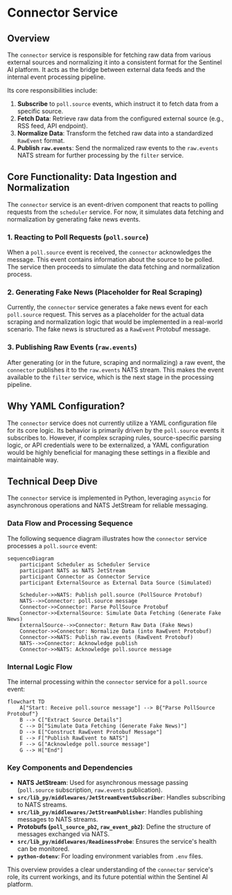 # Connector Service

## Overview

The `connector` service is responsible for fetching raw data from various external sources and normalizing it into a consistent format for the Sentinel AI platform. It acts as the bridge between external data feeds and the internal event processing pipeline.

Its core responsibilities include:
1.  **Subscribe** to `poll.source` events, which instruct it to fetch data from a specific source.
2.  **Fetch Data**: Retrieve raw data from the configured external source (e.g., RSS feed, API endpoint).
3.  **Normalize Data**: Transform the fetched raw data into a standardized `RawEvent` format.
4.  **Publish `raw.events`**: Send the normalized raw events to the `raw.events` NATS stream for further processing by the `filter` service.

## Core Functionality: Data Ingestion and Normalization

The `connector` service is an event-driven component that reacts to polling requests from the `scheduler` service. For now, it simulates data fetching and normalization by generating fake news events.

### 1. Reacting to Poll Requests (`poll.source`)

When a `poll.source` event is received, the `connector` acknowledges the message. This event contains information about the source to be polled. The service then proceeds to simulate the data fetching and normalization process.

### 2. Generating Fake News (Placeholder for Real Scraping)

Currently, the `connector` service generates a fake news event for each `poll.source` request. This serves as a placeholder for the actual data scraping and normalization logic that would be implemented in a real-world scenario. The fake news is structured as a `RawEvent` Protobuf message.

### 3. Publishing Raw Events (`raw.events`)

After generating (or in the future, scraping and normalizing) a raw event, the `connector` publishes it to the `raw.events` NATS stream. This makes the event available to the `filter` service, which is the next stage in the processing pipeline.

## Why YAML Configuration?

The `connector` service does not currently utilize a YAML configuration file for its core logic. Its behavior is primarily driven by the `poll.source` events it subscribes to. However, if complex scraping rules, source-specific parsing logic, or API credentials were to be externalized, a YAML configuration would be highly beneficial for managing these settings in a flexible and maintainable way.

## Technical Deep Dive

The `connector` service is implemented in Python, leveraging `asyncio` for asynchronous operations and NATS JetStream for reliable messaging.

### Data Flow and Processing Sequence

The following sequence diagram illustrates how the `connector` service processes a `poll.source` event:

```mermaid
sequenceDiagram
    participant Scheduler as Scheduler Service
    participant NATS as NATS JetStream
    participant Connector as Connector Service
    participant ExternalSource as External Data Source (Simulated)

    Scheduler->>NATS: Publish poll.source (PollSource Protobuf)
    NATS-->>Connector: poll.source message
    Connector->>Connector: Parse PollSource Protobuf
    Connector->>ExternalSource: Simulate Data Fetching (Generate Fake News)
    ExternalSource-->>Connector: Return Raw Data (Fake News)
    Connector->>Connector: Normalize Data (into RawEvent Protobuf)
    Connector->>NATS: Publish raw.events (RawEvent Protobuf)
    NATS-->>Connector: Acknowledge publish
    Connector->>NATS: Acknowledge poll.source message
```

### Internal Logic Flow

The internal processing within the `connector` service for a `poll.source` event:

```mermaid
flowchart TD
    A["Start: Receive poll.source message"] --> B{"Parse PollSource Protobuf"}
    B --> C["Extract Source Details"]
    C --> D["Simulate Data Fetching (Generate Fake News)"]
    D --> E["Construct RawEvent Protobuf Message"]
    E --> F["Publish RawEvent to NATS"]
    F --> G["Acknowledge poll.source message"]
    G --> H["End"]
```

### Key Components and Dependencies

*   **NATS JetStream**: Used for asynchronous message passing (`poll.source` subscription, `raw.events` publication).
*   **`src/lib_py/middlewares/JetStreamEventSubscriber`**: Handles subscribing to NATS streams.
*   **`src/lib_py/middlewares/JetStreamPublisher`**: Handles publishing messages to NATS streams.
*   **Protobufs (`poll_source_pb2`, `raw_event_pb2`)**: Define the structure of messages exchanged via NATS.
*   **`src/lib_py/middlewares/ReadinessProbe`**: Ensures the service's health can be monitored.
*   **`python-dotenv`**: For loading environment variables from `.env` files.

This overview provides a clear understanding of the `connector` service's role, its current workings, and its future potential within the Sentinel AI platform.
